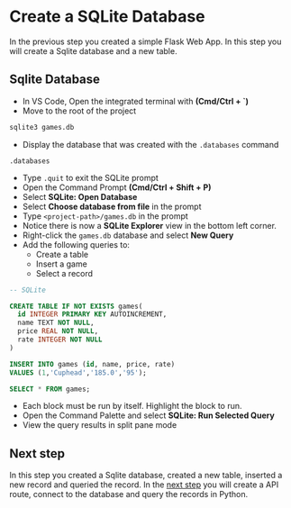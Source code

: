 # Create a SQLite Database

In the previous step you created a simple Flask Web App. In this step you will create a Sqlite database and a new table.

## Sqlite Database

* In VS Code, Open the integrated terminal with **(Cmd/Ctrl + `)**
* Move to the root of the project

```sh
sqlite3 games.db
```

* Display the database that was created with the `.databases` command
  
```
.databases
```

* Type `.quit` to exit the SQLite prompt
* Open the Command Prompt **(Cmd/Ctrl + Shift + P)**
* Select **SQLite: Open Database**
* Select **Choose database from file** in the prompt
* Type `<project-path>/games.db` in the prompt
* Notice there is now a **SQLite Explorer** view in the bottom left corner.
* Right-click the `games.db` database and select **New Query**
* Add the following queries to:
  * Create a table
  * Insert a game
  * Select a record
```sql
-- SQLite

CREATE TABLE IF NOT EXISTS games(
  id INTEGER PRIMARY KEY AUTOINCREMENT,
  name TEXT NOT NULL,
  price REAL NOT NULL,
  rate INTEGER NOT NULL
)

INSERT INTO games (id, name, price, rate)
VALUES (1,'Cuphead','185.0','95');

SELECT * FROM games;  

```
* Each block must be run by itself. Highlight the block to run.
* Open the Command Palette and select **SQLite: Run Selected Query**
* View the query results in split pane mode

## Next step

In this step you created a Sqlite database, created a new table, inserted a new record and queried the record. In the [next step](./04-read-db-api.md) you will create a API route, connect to the database and query the records in Python.